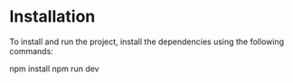# Installation

To install and run the project, install the dependencies using the following commands:

npm install
npm run dev
